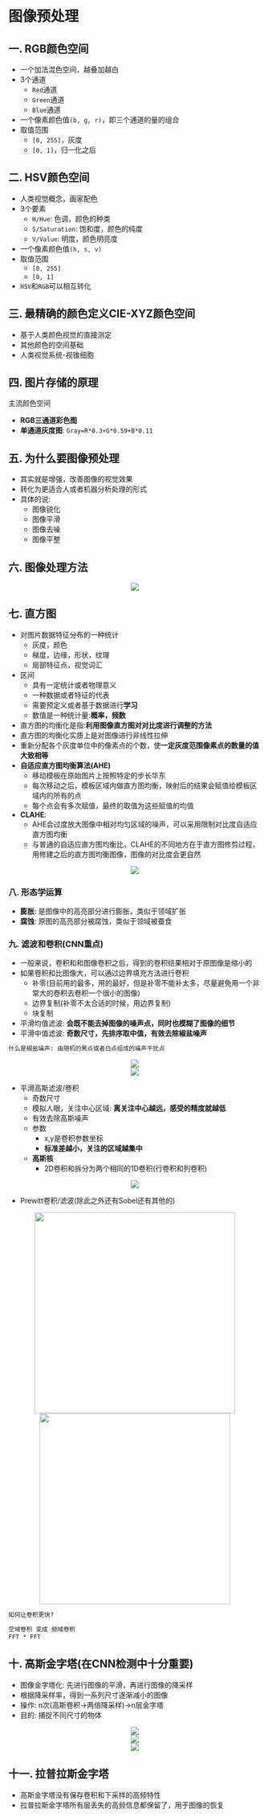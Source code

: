 # 图像预处理

## 一. RGB颜色空间

* 一个加法混色空间，越叠加越白
* 3个通道
  * `Red`通道
  * `Green`通道
  * `Blue`通道
* 一个像素颜色值`(b, g, r)`，即三个通道的量的组合
* 取值范围
  * `[0, 255]`，灰度
  * `[0, 1]`，归一化之后

## 二. HSV颜色空间

* 人类视觉概念，画家配色
* 3个要素
  * `H/Hue`: 色调，颜色的种类
  * `S/Saturation`: 饱和度，颜色的纯度
  * `V/Value`: 明度，颜色明亮度
* 一个像素颜色值`(h, s, v)`
* 取值范围
  * `[0, 255]`
  * `[0, 1]`
* `HSV`和`RGB`可以相互转化

## 三. 最精确的颜色定义CIE-XYZ颜色空间

* 基于人类颜色视觉的直接测定
* 其他颜色的空间基础
* 人类视觉系统-视锥细胞

## 四. 图片存储的原理

主流颜色空间

* **RGB三通道彩色图**
* **单通道灰度图**: `Gray=R*0.3+G*0.59+B*0.11`

## 五. 为什么要图像预处理

* 其实就是增强，改善图像的视觉效果
* 转化为更适合人或者机器分析处理的形式
* 具体的说:
  * 图像锐化
  * 图像平滑
  * 图像去噪
  * 图像平整

## 六. 图像处理方法

<div align=center><img src="/assets/pics/im1.png"/></div>

## 七. 直方图

* 对图片数据特征分布的一种统计
  * 灰度，颜色
  * 梯度，边缘，形状，纹理
  * 局部特征点，视觉词汇
* 区间
  * 具有一定统计或者物理意义
  * 一种数据或者特征的代表
  * 需要预定义或者基于数据进行**学习**
  * 数值是一种统计量:**概率，频数**
* 直方图的均衡化是指:**利用图像直方图对对比度进行调整的方法**
* 直方图的均衡化实质上是对图像进行非线性拉伸
* 重新分配各个灰度单位中的像素点的个数，使**一定灰度范围像素点的数量的值大致相等**
* **自适应直方图均衡算法(AHE)**
  * 移动模板在原始图片上按照特定的步长华东
  * 每次移动之后，模板区域内做直方图均衡，映射后的结果会赋值给模板区域内的所有的点
  * 每个点会有多次赋值，最终的取值为这些赋值的均值
* **CLAHE**:
  * AHE会过度放大图像中相对均匀区域的噪声，可以采用限制对比度自适应直方图均衡
  * 与普通的自适应直方图均衡比，CLAHE的不同地方在于直方图修剪过程，用修建之后的直方图均衡图像，图像的对比度会更自然

<div align=center><img src="/assets/pics/im2.png"/></div>

### 八. 形态学运算

* **膨胀**: 是图像中的高亮部分进行膨胀，类似于领域扩张
* **腐蚀**: 原图的高亮部分被腐蚀，类似于领域被蚕食

### 九. 滤波和卷积(CNN重点)

* 一般来说，卷积和和图像卷积之后，得到的卷积结果相对于原图像是缩小的
* 如果卷积和比图像大，可以通过边界填充方法进行卷积
  * 补零(目前用的最多，用的最好，但是补零不能补太多，尽量避免用一个非常大的卷积去卷积一个很小的图像)
  * 边界复制(补零不太合适的时候，用边界复制)
  * 块复制
* 平滑均值滤波: **会既不能去掉图像的噪声点，同时也模糊了图像的细节**
* 平滑中值滤波: **奇数尺寸，先排序取中值，有效去除椒盐噪声**

```markdown
什么是椒盐噪声: 由随机的黑点或者白点组成的噪声干扰点
```

<div align=center><img src="/assets/pics/im3.jpg"/></div>

<div align=center><img src="/assets/pics/im4.jpg"/></div>

* 平滑高斯滤波/卷积
  * 奇数尺寸
  * 模拟人眼，关注中心区域: **离关注中心越远，感受的精度就越低**
  * 有效去除高斯噪声
  * 参数
    * x,y是卷积参数坐标
    * **标准差越小，关注的区域越集中**
  * **高斯核**
    * 2D卷积和拆分为两个相同的1D卷积(行卷积和列卷积)

<div align=center><img src="/assets/pics/im5.png"/></div>

* Prewitt卷积/滤波(除此之外还有Sobel还有其他的)

<div align=center><img src="/assets/pics/im6.png" width=400/></div>

<div align=center><img src="/assets/pics/im7.png" width=380/></div>

```markdown
如何让卷积更快?

空域卷积 变成 频域卷积
FFT * FFT
```

## 十. 高斯金字塔(在CNN检测中十分重要)

* 图像金字塔化: 先进行图像的平滑，再进行图像的降采样
* 根据降采样率，得到一系列尺寸逐渐减小的图像
* 操作: n次(高斯卷积->两倍降采样)->n层金字塔
* 目的: 捕捉不同尺寸的物体

<div align=center><img src="/assets/pics/im8.jpg"/></div>
<div align=center><img src="/assets/pics/im9.jpg"/></div>
<div align=center><img src="/assets/pics/im10.jpg"/></div>

## 十一. 拉普拉斯金字塔

* 高斯金字塔没有保存卷积和下采样的高频特性
* 拉普拉斯金字塔所有层丢失的高频信息都保留了，用于图像的恢复